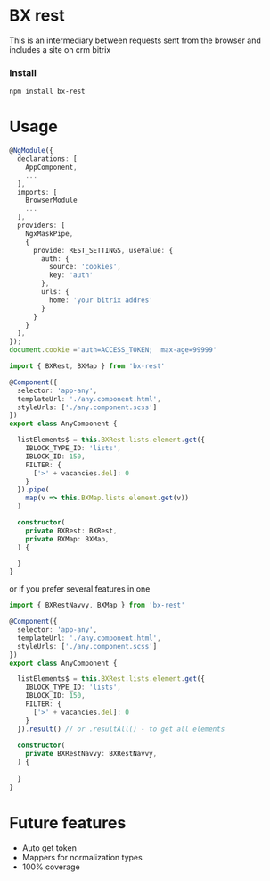# BX rest

This is an intermediary between requests sent from the browser and includes a site on crm bitrix

### Install

```shell
npm install bx-rest
```
# Usage
```typescript
@NgModule({
  declarations: [
    AppComponent,
    ...
  ],
  imports: [
    BrowserModule
    ...
  ],
  providers: [
    NgxMaskPipe,
    {
      provide: REST_SETTINGS, useValue: {
        auth: {
          source: 'cookies',
          key: 'auth'
        },
        urls: {
          home: 'your bitrix addres'
        }
      }
    }
  ],
});
document.cookie ='auth=ACCESS_TOKEN;  max-age=99999'
```
```typescript
import { BXRest, BXMap } from 'bx-rest'

@Component({
  selector: 'app-any',
  templateUrl: './any.component.html',
  styleUrls: ['./any.component.scss']
})
export class AnyComponent {

  listElements$ = this.BXRest.lists.element.get({
    IBLOCK_TYPE_ID: 'lists',
    IBLOCK_ID: 150,
    FILTER: {
      ['>' + vacancies.del]: 0
    }
  }).pipe(
    map(v => this.BXMap.lists.element.get(v))
  )

  constructor(
    private BXRest: BXRest,
    private BXMap: BXMap,
  ) {

  }
}
```
or if you prefer several features in one

```typescript
import { BXRestNavvy, BXMap } from 'bx-rest'

@Component({
  selector: 'app-any',
  templateUrl: './any.component.html',
  styleUrls: ['./any.component.scss']
})
export class AnyComponent {

  listElements$ = this.BXRest.lists.element.get({
    IBLOCK_TYPE_ID: 'lists',
    IBLOCK_ID: 150,
    FILTER: {
      ['>' + vacancies.del]: 0
    }
  }).result() // or .resultAll() - to get all elements
    
  constructor(
    private BXRestNavvy: BXRestNavvy,
  ) {
      
  }
}
```

# Future features
- Auto get token
- Mappers for normalization types
- 100% coverage
